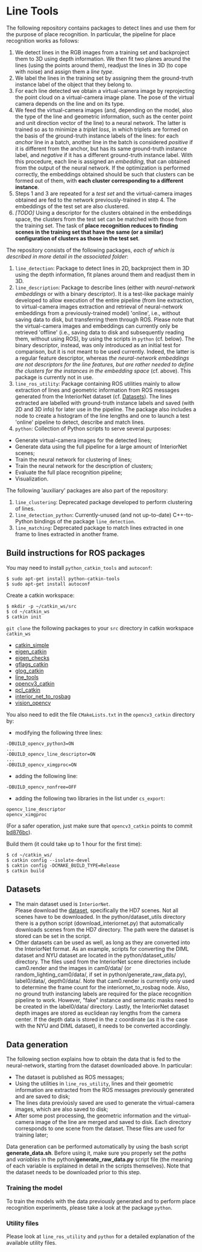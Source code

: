 # Line Tools
The following repository contains packages to detect lines and use them for the purpose of place recognition. In particular, the pipeline for place recognition works as follows:
1. We detect lines in the RGB images from a training set and backproject them to 3D using depth information. We then fit two planes around the lines (using the points around them), readjust the lines in 3D (to cope with noise) and assign them a _line type_.
2. We label the lines in the training set by assigning them the ground-truth instance label of the object that they belong to.
3. For each line detected we obtain a virtual-camera image by reprojecting the point cloud on a virtual-camera image plane. The pose of the virtual camera depends on the line and on its type.
4. We feed the virtual-camera images (and, depending on the model, also the type of the line and geometric information, such as the center point and unit direction vector of the line) to a neural network. The latter is trained so as to minimize a _triplet loss_, in which triplets are formed on the basis of the ground-truth instance labels of the lines: for each _anchor_ line in a batch, another line in the batch is considered _positive_ if it is different from the anchor, but has its same ground-truth instance label, and _negative_ if it has a different ground-truth instance label. With this procedure, each line is assigned an _embedding_, that can obtained from the output of the neural network. If the optimization is performed correctly, the embeddings obtained should be such that clusters can be formed out of them, with **each cluster corresponding to a different instance**.
5. Steps 1 and 3 are repeated for a _test set_ and the virtual-camera images obtained are fed to the network previously-trained in step 4. The embeddings of the test set are also clustered.
6. _[TODO]_ Using a descriptor for the clusters obtained in the embeddings space, the clusters from the test set can be matched with those from the training set. The task of **place recognition reduces to finding scenes in the training set that have the same (or a similar) configuration of clusters as those in the test set**.



The repository consists of the following packages, *each of which is described in more detail in the associated folder*:
1. `line_detection`: Package to detect lines in 2D, backproject them in 3D using the depth information, fit planes around them and readjust them in 3D. 
2. `line_description`: Package to describe lines (either with _neural-network embeddings_ or with a binary descriptor). It is a test-like package mainly developed to allow execution of the entire pipeline (from line extraction, to virtual-camera images extraction and retrieval of neural-network embeddings from a previously-trained model) 'online', i.e., without saving data to disk, but transferring them through ROS. Please note that the virtual-camera images and embeddings can currently only be retrieved 'offline' (i.e., saving data to disk and subsequently reading them, without using ROS), by using the scripts in `python` (cf. below). The binary descriptor, instead, was only introduced as an initial test for comparison, but it is not meant to be used currently. Indeed, the latter is a regular feature descriptor, whereas _the neural-network embeddings are not descriptors for the line features, but are rather needed to define the clusters for the instances in the embedding space_ (cf. above). This package is currently not in use.
3. `line_ros_utility`: Package containing ROS utilities mainly to allow extraction of lines and geometric information from ROS messages generated from the InteriorNet dataset (cf. [Datasets](#datasets)). The lines extracted are labelled with ground-truth instance labels and saved (with 2D and 3D info) for later use in the pipeline. The package also includes a node to create a histogram of the line lengths and one to launch a test 'online' pipeline to detect, describe and match lines.
4. `python`: Collection of Python scripts to serve several purposes:
  - Generate virtual-camera images for the detected lines;
  - Generate data using the full pipeline for a large amount of InteriorNet scenes;
  - Train the neural network for clustering of lines;
  - Train the neural network for the description of clusters;
  - Evaluate the full place recognition pipeline;
  - Visualization.

The following 'auxiliary' packages are also part of the repository:
1. `line_clustering`: Deprecated package developed to perform clustering of lines.
2. `line_detection_python`: Currently-unused (and not up-to-date) C++-to-Python bindings of the package `line_detection`.
3. `line_matching`: Deprecated package to match lines extracted in one frame to lines extracted in another frame. 


## Build instructions for ROS packages
You may need to install `python_catkin_tools` and `autoconf`:
```
$ sudo apt-get install python-catkin-tools
$ sudo apt-get install autoconf
```
Create a catkin workspace:
```
$ mkdir -p ~/catkin_ws/src
$ cd ~/catkin_ws
$ catkin init
```

`git clone` the following packages to your `src` directory in catkin workspace `catkin_ws`

* [catkin_simple](https://github.com/catkin/catkin_simple)
* [eigen_catkin](https://github.com/ethz-asl/eigen_catkin)
* [eigen_checks](https://github.com/ethz-asl/eigen_checks)
* [gflags_catkin](https://github.com/ethz-asl/gflags_catkin)
* [glog_catkin](https://github.com/ethz-asl/glog_catkin/)
* [line_tools](https://github.com/ethz-asl/line_tools/)
* [opencv3_catkin](https://github.com/ethz-asl/opencv3_catkin/)
* [pcl_catkin](https://github.com/ethz-asl/pcl_catkin/)
* [interior_net_to_rosbag](https://github.com/ethz-asl/interiornet_to_rosbag)
* [vision_opencv](https://github.com/ethz-asl/vision_opencv)

You also need to edit the file `CMakeLists.txt` in the `opencv3_catkin` directory by:
- modifying the following three lines:
```
-DBUILD_opencv_python3=ON
...
-DBUILD_opencv_line_descriptor=ON
...
-DBUILD_opencv_ximgproc=ON
```
- adding the following line:
```
-DBUILD_opencv_nonfree=OFF
```
- adding the following two libraries in the list under `cs_export`:
```
opencv_line_descriptor
opencv_ximgproc
```

(For a safer operation, just make sure that `opencv3_catkin` points to commit [bd876bc](https://github.com/ethz-asl/opencv3_catkin/commit/bd876bcf5ad393190e6c771be3f19e9e0df6470d)).

Build them (it could take up to 1 hour for the first time):
```
$ cd ~/catkin_ws/
$ catkin config --isolate-devel
$ caktin config -DCMAKE_BUILD_TYPE=Release
$ catkin build
```


## Datasets
- The main dataset used is `InteriorNet`.  
Please download the [dataset](https://interiornet.org/), specifically the HD7 scenes. Not all scenes have to be downloaded. In the python/dataset_utils directory there is a python script (download_interiornet.py) that automatically downloads scenes from the HD7 directory. The path were the dataset is stored can be set in the script.
- Other datasets can be used as well, as long as they are converted into the InteriorNet format. As an example, scripts for converting the DIML dataset and NYU dataset are located in the python/dataset_utils/ directory. The files used from the InteriorNet scene directories include cam0.render and the images in cam0/data/ (or random_lighting_cam0/data/, if set in python/generate_raw_data.py), label0/data/, depth0/data/. Note that cam0.render is currently only used to determine the frame count for the interiornet_to_rosbag node. Also, no ground truth instancing labels are required for the place recognition pipeline to work. However, "fake" instance and semantic masks need to be created in the label0/data/ directory. Lastly, the InteriorNet dataset depth images are stored as euclidean ray lengths from the camera center. If the depth data is stored in the z coordinate (as it is the case with the NYU and DIML dataset), it needs to be converted accordingly.

## Data generation
The following section explains how to obtain the data that is fed to the neural-network, starting from the dataset downloaded above. In particular:
- The dataset is published as ROS messages;
- Using the utilities in `line_ros_utility`, lines and their geometric information are extracted from the ROS messages previously generated and are saved to disk;
- The lines data previoùsly saved are used to generate the virtual-camera images, which are also saved to disk;
- After some post processing, the geometric information and the virtual-camera image of the line are merged and saved to disk. Each directory corresponds to one scene from the dataset. These files are used for training later;

Data generation can be performed automatically by using the bash script **generate_data.sh**. Before using it, make sure you properly set the _paths_ and _variables_ in the python/**generate_raw_data.py** script file (the meaning of each variable is explained in detail in the scripts themselves). Note that the dataset needs to be downloaded prior to this step.


### Training the model
To train the models with the data previously generated and to perform place recognition experiments, please take a look at the package `python`.


### Utility files
Please look at `line_ros_utility` and `python` for a detailed explanation of the available utility files.
